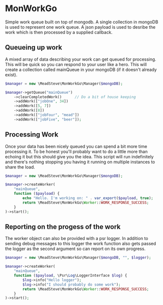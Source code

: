 MonWorkGo
=========

Simple work queue built on top of mongodb. A single collection in mongoDB is used to represent one work queue. A json payload is used to desribe the work which is then processed by a supplied callback.

## Queueing up work
A mixed array of data describing your work can get queued for processing. This will be quick so you can respond to your user like a hero. This will create a collection called mainQueue in your mongoDB (if it doesn't already exist).

```php
$manager = new \MeadSteve\MonWorkGo\Manager($mongoDB);

$manager->getQueue("mainQueue")
    ->clearCompletedWork()      // Do a bit of house keeping
    ->addWork(["jobOne", 34])
    ->addWork([5, 7])
    ->addWork([8])
    ->addWork(["jobFour", "mead"])
    ->addWork(["jobFive", "beer"]);
```

## Processing Work
Once your data has been nicely queued you can spend a bit more time processing it. To be honest you'll probably want to do a little more than echoing it but this should give you the idea. This script will run indefinitely and there's nothing stopping you having it running on multiple instances to share the load.

```php
$manager = new \MeadSteve\MonWorkGo\Manager($mongoDB);

$manager->createWorker(
    "mainQueue",
    function ($payload) {
        echo "Hello. I'm working on: " . var_export($payload, true);
        return \MeadSteve\MonWorkGo\Worker::WORK_RESPONSE_SUCCESS;
    }
)->start();
```

## Reporting on the progess of the work
The worker object can also be provided with a psr logger. In addition to sending debug messages to this logger the work function also gets passed the logger as the second argument so can report on its own progress.

```php
$manager = new \MeadSteve\MonWorkGo\Manager($mongoDB, "", $logger);

$manager->createWorker(
    "mainQueue",
    function ($payload, \Psr\Log\LoggerInterface $log) {
        $log->info("Hello logger");
        $log->info("I should probably do some work");
        return \MeadSteve\MonWorkGo\Worker::WORK_RESPONSE_SUCCESS;
    }
)->start();
```
